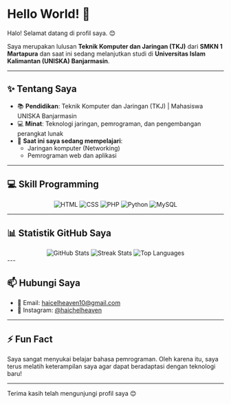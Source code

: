 # Hello World! 👋

Halo! Selamat datang di profil saya. 😊

Saya merupakan lulusan **Teknik Komputer dan Jaringan (TKJ)** dari **SMKN 1 Martapura** dan saat ini sedang melanjutkan studi di **Universitas Islam Kalimantan (UNISKA) Banjarmasin**.

---


## ✨ Tentang Saya
- 📚 **Pendidikan**: Teknik Komputer dan Jaringan (TKJ) | Mahasiswa UNISKA Banjarmasin  
- 💻 **Minat**: Teknologi jaringan, pemrograman, dan pengembangan perangkat lunak  
- 🌱 **Saat ini saya sedang mempelajari**:  
  - Jaringan komputer (Networking)  
  - Pemrograman web dan aplikasi  

---

## 💻 Skill Programming
<div align="center">
  <img src="https://img.shields.io/badge/HTML-E34F26?style=for-the-badge&logo=html5&logoColor=white" alt="HTML" />
  <img src="https://img.shields.io/badge/CSS-1572B6?style=for-the-badge&logo=css3&logoColor=white" alt="CSS" />
  <img src="https://img.shields.io/badge/PHP-777BB4?style=for-the-badge&logo=php&logoColor=white" alt="PHP" />
  <img src="https://img.shields.io/badge/Python-3776AB?style=for-the-badge&logo=python&logoColor=white" alt="Python" />
  <img src="https://img.shields.io/badge/MySQL-4479A1?style=for-the-badge&logo=mysql&logoColor=white" alt="MySQL" />
</div>

---
## 📊 Statistik GitHub Saya
<div align="center">
  <img src="https://github-readme-stats.vercel.app/api?username=yourusername&show_icons=true&theme=radical" alt="GitHub Stats" />
  <img src="https://github-readme-streak-stats.herokuapp.com/?user=yourusername&theme=radical" alt="Streak Stats" />
  <img src="https://github-readme-stats.vercel.app/api/top-langs/?username=yourusername&layout=compact&theme=radical" alt="Top Languages" />
</div>
---

## 📫 Hubungi Saya
- 📧 Email: [haicelheaven10@gmail.com](mailto:your.haicelheaven10@gmail.com)
- 📸 Instagram: [@haichelheaven](https://instagram.com/yourusername)

---

## ⚡ Fun Fact
Saya sangat menyukai belajar bahasa pemrograman. Oleh karena itu, saya terus melatih keterampilan saya agar dapat beradaptasi dengan teknologi baru!

---

Terima kasih telah mengunjungi profil saya 😊
